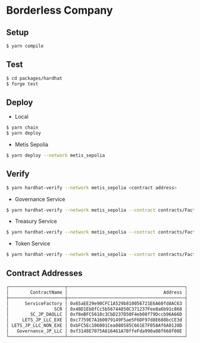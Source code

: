 # Borderless Company

## Setup

```bash
$ yarn compile
```

## Test

```bash
$ cd packages/hardhat
$ forge test
```

## Deploy

- Local

```bash
$ yarn chain
$ yarn deploy
```

- Metis Sepolia

```bash
$ yarn deploy --network metis_sepolia
```

## Verify

```bash
$ yarn hardhat-verify --network metis_sepolia <contract address>
```

- Governance Service

```bash
$ yarn hardhat-verify --network metis_sepolia --contract contracts/FactoryPool/FactoryServices/GovernanceServiceFactory.sol:GovernanceServiceFactory <contract address>
```

- Treasury Service

```bash
$ yarn hardhat-verify --network metis_sepolia --contract contracts/FactoryPool/FactoryServices/TreasuryServiceFactory.sol:TreasuryServiceFactory <contract address>
```

- Token Service

```bash
$ yarn hardhat-verify --network metis_sepolia --contract contracts/FactoryPool/FactoryServices/TokenServiceFactory.sol:TokenServiceFactory <contract address>
```

## Contract Addresses

```bash
┌─────────────────────┬────────────────────────────────────────────┐
│        ContractName │                                    Address │
├─────────────────────┼────────────────────────────────────────────┤
│      ServiceFactory │ 0x65aEE29e90CFC1A529b810056721E6A60fd8AC63 │
│                 SCR │ 0x40D1Eb8fCc5b56744850C371237Fee8a6b91c868 │
│        SC_JP_DAOLLC │ 0xf8eBFC5618c3CbD237D50F4eb08f79Dccb96A66D │
│     LETS_JP_LLC_EXE │ 0xc7759E7A160079149F5ae5F6DF97d8E688bcCE3d │
│ LETS_JP_LLC_NON_EXE │ 0xbFC5Ec106001Cea080585C661E7F058Af6A0128D │
│   Governance_JP_LLC │ 0xf3148E7075A616461A7BffeFda990a08f668f08E │
└─────────────────────┴────────────────────────────────────────────┘
```
